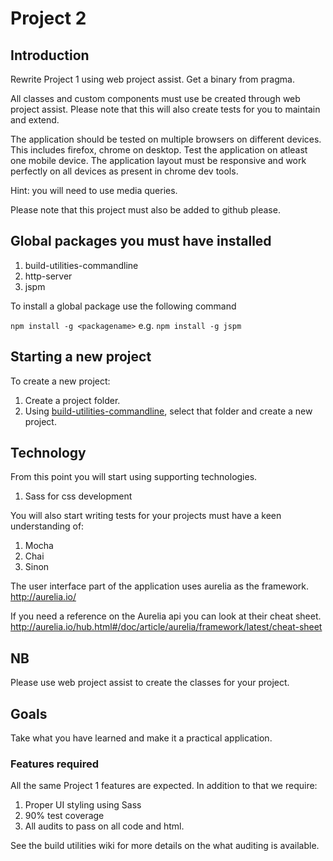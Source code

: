 # Project 2

## Introduction
Rewrite Project 1 using web project assist.
Get a binary from pragma.

All classes and custom components must use be created through web project assist.
Please note that this will also create tests for you to maintain and extend.

The application should be tested on multiple browsers on different devices.
This includes firefox, chrome on desktop. Test the application on atleast one mobile device.
The application layout must be responsive and work perfectly on all devices as present in chrome dev tools.

Hint: you will need to use media queries.

Please note that this project must also be added to github please.

## Global packages you must have installed
1. build-utilities-commandline
1. http-server
1. jspm

To install a global package use the following command

`npm install -g <packagename>` e.g. `npm install -g jspm`

## Starting a new project
To create a new project: 
1. Create a project folder.
1. Using [build-utilities-commandline](https://github.com/pragmaproducts/build-utilities-commandline), select that folder and create a new project.

## Technology 
From this point you will start using supporting technologies.

1. Sass for css development

You will also start writing tests for your projects must have a keen understanding of:

1. Mocha
2. Chai
3. Sinon

The user interface part of the application uses aurelia as the framework.
http://aurelia.io/

If you need a reference on the Aurelia api you can look at their cheat sheet.
http://aurelia.io/hub.html#/doc/article/aurelia/framework/latest/cheat-sheet

## NB
Please use web project assist to create the classes for your project.

## Goals
Take what you have learned and make it a practical application.

### Features required
All the same Project 1 features are expected.
In addition to that we require:

1. Proper UI styling using Sass
2. 90% test coverage
3. All audits to pass on all code and html.

See the build utilities wiki for more details on the what auditing is available.
